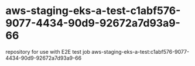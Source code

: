 # aws-staging-eks-a-test-c1abf576-9077-4434-90d9-92672a7d93a9-66
repository for use with E2E test job aws-staging-eks-a-test:c1abf576-9077-4434-90d9-92672a7d93a9-66
